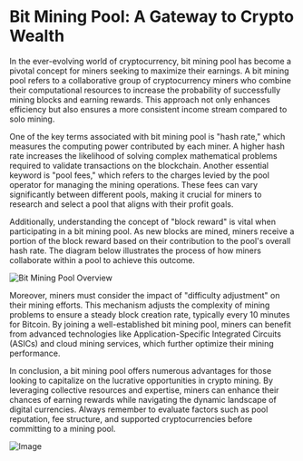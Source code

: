 # Bit Mining Pool: A Gateway to Crypto Wealth

In the ever-evolving world of cryptocurrency, bit mining pool has become a pivotal concept for miners seeking to maximize their earnings. A bit mining pool refers to a collaborative group of cryptocurrency miners who combine their computational resources to increase the probability of successfully mining blocks and earning rewards. This approach not only enhances efficiency but also ensures a more consistent income stream compared to solo mining.

One of the key terms associated with bit mining pool is "hash rate," which measures the computing power contributed by each miner. A higher hash rate increases the likelihood of solving complex mathematical problems required to validate transactions on the blockchain. Another essential keyword is "pool fees," which refers to the charges levied by the pool operator for managing the mining operations. These fees can vary significantly between different pools, making it crucial for miners to research and select a pool that aligns with their profit goals.

Additionally, understanding the concept of "block reward" is vital when participating in a bit mining pool. As new blocks are mined, miners receive a portion of the block reward based on their contribution to the pool's overall hash rate. The diagram below illustrates the process of how miners collaborate within a pool to achieve this outcome.

![Bit Mining Pool Overview](https://github.com/user-attachments/assets/b6e7b7a2-655e-4d44-8baa-20c566a3cb65)

Moreover, miners must consider the impact of "difficulty adjustment" on their mining efforts. This mechanism adjusts the complexity of mining problems to ensure a steady block creation rate, typically every 10 minutes for Bitcoin. By joining a well-established bit mining pool, miners can benefit from advanced technologies like Application-Specific Integrated Circuits (ASICs) and cloud mining services, which further optimize their mining performance.

In conclusion, a bit mining pool offers numerous advantages for those looking to capitalize on the lucrative opportunities in crypto mining. By leveraging collective resources and expertise, miners can enhance their chances of earning rewards while navigating the dynamic landscape of digital currencies. Always remember to evaluate factors such as pool reputation, fee structure, and supported cryptocurrencies before committing to a mining pool. 

![Image](https://github.com/user-attachments/assets/b6e7b7a2-655e-4d44-8baa-20c566a3cb65)